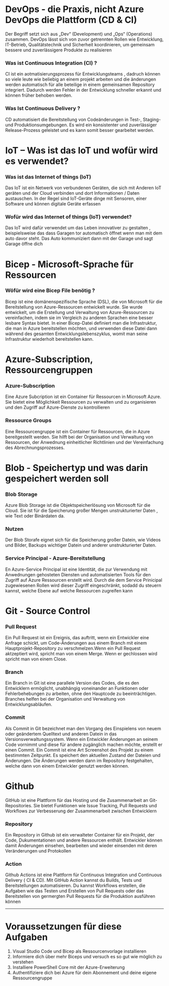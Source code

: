 # DevOps - die Praxis, nicht Azure DevOps die Plattform (CD & CI)
Der Begriff setzt sich aus „Dev“ (Development) und „Ops“ (Operations) zusammen.
DevOps lässt sich von zuvor getrennten Rollen wie Entwicklung, IT-Betrieb, Qualitätstechnik und Sicherheit koordinieren, um gemeinsam bessere und zuverlässigere Produkte zu realisieren<p></p>

### Was ist Continuous Integration (CI) ? 
<p></p>
CI ist ein aotmatisierungsprozess für Entwicklungsteams , dadruch können so viele leute wie beliebig an einem projekt arbeiten und die änderungen werden automatisch für alle beteilige in einem gemeinsamen Repository integriert. Dadurch werden Fehler in der Entwicklung schneller erkannt und können früher behoben werden.
<p></p>

### Was Ist Continuous Delivery ?
<p></p>

CD automatisiert die Bereitstellung von Codeänderungen in Test-, Staging- und Produktionsumgebungen. Es wird ein konsistenter und zuverlässiger Release-Prozess geleistet und es kann somit besser gearbeitet werden.

# IoT – Was ist das IoT und wofür wird es verwendet?
### Was ist das Internet of things (IoT)
<p></p>

Das IoT ist ein Netwerk von verbundenen Geräten, die sich mit Anderen IoT geräten und der Cloud verbinden und dort Informationen / Daten austauschen. In der Regel sind IoT-Geräte dinge mit Sensoren, einer Software und können digitale Geräte erfassen
<p></p>

### Wofür wird das Internet of things (IoT) verwendet?
<p></p>

Das IoT wird dafür verwendet um das Leben innovativer zu gestalten , beispielsweise das dass Garagen tor automatisch öffnet wenn man mit dem auto davor steht. Das Auto kommuniziert dann mit der Garage und sagt Garage öffne dich 

# Bicep - Microsoft-Sprache für Ressourcen 
### Wöfür wird eine Bicep File benötig ?
<p></p>

Bicep ist eine domänenspezifische Sprache (DSL), die von Microsoft für die Bereitstellung von Azure-Ressourcen entwickelt wurde. Sie wurde entwickelt, um die Erstellung und Verwaltung von Azure-Ressourcen zu vereinfachen, indem sie im Vergleich zu anderen Sprachen eine besser lesbare Syntax bietet. In einer Bicep-Datei definiert man die Infrastruktur, die man in Azure bereitstellen möchten, und verwenden diese Datei dann während des gesamten Entwicklungslebenszyklus, womit man seine Infrastruktur wiederholt bereitstellen kann.

# Azure-Subscription, Ressourcengruppen
### Azure-Subscription
<p></p>

Eine Azure Subcription ist ein Container für Ressourcen in Microsoft Azure. Sie bietet eine Möglichkeit Ressourcen zu verwalten und zu organisieren und den Zugriff auf Azure-Dienste zu kontrollieren 
<p></p>

### Ressource Groups
<p></p>
Eine Ressourcengruppe ist ein Container für Ressourcen, die in Azure bereitgestellt werden. Sie hilft bei der Organisation und Verwaltung von Ressourcen, der Anwednung einheitlicher Richtlinien und der Vereinfachung des Abrechnungsprozesses.


# Blob - Speichertyp und was darin gespeichert werden soll
### Blob Storage
<p></p>
Azure Blob Storage ist die Objektspeicherlösung von Microsoft für die Cloud. Sie ist für die Speicherung großer Mengen unstrukturierter Daten , wie Text oder Binärdaten da.
<p></p>

### Nutzen
<p></p>

Der Blob Storafe eignet sich für die Speicherung großer Datein, wie Videos und Bilder, Backups wichtiger Datein und anderer unstrukturierter Daten.
<p></p>

### Service Principal - Azure-Bereitstellung
<p></p>

En Azure-Service Principal ist eine Identität, die zur Verwendung mit Anwednungen gehosteten Diensten und automatisierten Tools für den Zugriff auf Azure Ressourcen erstellt wird. Durch die dem Service Prinicipal zugewiesenen Rollen wird dieser Zugriff eingeschränkt, sodadd du steuern kannst, welche Ebene auf welche Ressourcen zugreifen kann 

# Git - Source Control
### Pull Request
<p></p>

Ein Pull Request ist ein Ereignis, das auftritt, wenn ein Entwickler eine Anfrage schickt, um Code-Änderungen aus einem Branch mit einem Hauptprojekt-Repository zu verschmelzen.Wenn ein Pull Request aktzeptiert wird, spricht man von einem Merge. Wenn er gechlossen wird spricht man von einem Close.
<p></p>

### Branch
<p></p>

Ein Branch in Git ist eine parallele Version des Codes, die es den Entwicklern ermöglicht, unabhängig voneinander an Funktionen oder Fehlerbehebungen zu arbeiten, ohne den Hauptcode zu beeinträchtigen. Branches helfen bei der Organisation und Verwaltung von Entwicklungsabläufen.
<p></p>

### Commit
<p></p>

Als Commit in Git bezeichnet man den Vorgang des Einspielens von neuem oder geändertem Quelltext und anderen Datein in das Versionsverwaltungssystem. Wenn ein Entwickler Änderungen an seinem Code vornimmt und diese für andere zugänglich machen möchte, erstellt er einen Commit. Ein Commit ist eine Art Screenshot des Projekt zu einem bestimmten Zeitpunkt. Es speichert den aktuellen Zustand der Dateien und Änderungen. Die Änderungen werden dann im Repository festgehalten, welche dann von einem Entwickler genutzt werden können.

# Github
GitHub ist eine Plattform für das Hosting und die Zusammenarbeit an Git-Repositories. Sie bietet Funktionen wie Issue Tracking, Pull Requests und Workflows zur Verbesserung der Zusammenarbeit zwischen Entwicklern
<p></p>

### Repository
<p></p>

Ein Repository in Github ist ein verwalteter Container für ein Projekt, der Code, Dukumentationen und andere Ressourcen enthält. Entwickler können damit Änderungen einsehen, bearbeiten und wieder einsenden mit deren Veränderungen und Protokollen
<p></p>

### Action
<p></p>

Github Actions ist eine Plattform für Continuous Integration und Continuous Delivery ( CI & CD). Mit GitHub Action kannst du Builds, Tests und Bereitstellungen automatisieren. Du kannst Workflows erstellen, die Aufgaben wie das Testen und Erstellen von Pull Requests oder das Bereitstellen von germergten Pull Requests für die Produktion ausführen können
<p>

________________________________________________________________________________________________________________________________________________________________________________________________________________
</p>

# Voraussetzungen für diese Aufgaben
1. Visual Studio Code und Bicep als Ressourcenvorlage installieren
2. Informiere dich über mehr Biceps und versuch es so gut wie möglich zu verstehen
3. Installiere PowerShell Core mit der Azure-Erweiterung
4. Authentifiziere dich bei Azure für dein Abonnement und deine eigene Ressourcengruppe 
